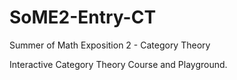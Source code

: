 # SoME2-Entry-CT

Summer of Math Exposition 2 - Category Theory

Interactive Category Theory Course and Playground.
